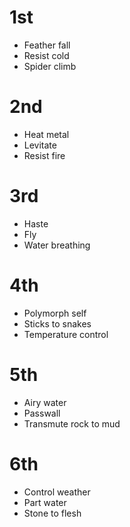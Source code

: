 # 1st
- Feather fall
- Resist cold
- Spider climb

# 2nd
- Heat metal
- Levitate
- Resist fire

# 3rd
- Haste
- Fly
- Water breathing

# 4th
- Polymorph self
- Sticks to snakes
- Temperature control

# 5th
- Airy water
- Passwall
- Transmute rock to mud

# 6th
- Control weather
- Part water
- Stone to flesh
